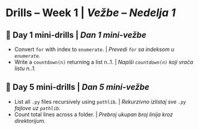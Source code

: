 # Drills – Week 1 | _Vežbe – Nedelja 1_

## 🔹 Day 1 mini-drills | _Dan 1 mini-vežbe_
- Convert `for` with index to `enumerate`. | _Prevedi `for` sa indeksom u `enumerate`._
- Write a `countdown(n)` returning a list n..1. | _Napiši `countdown(n)` koji vraća listu n..1._

## 🔹 Day 5 mini-drills | _Dan 5 mini-vežbe_
- List all `.py` files recursively using `pathlib`. | _Rekurzivno izlistaj sve `.py` fajlove uz `pathlib`._
- Count total lines across a folder. | _Prebroj ukupan broj linija kroz direktorijum._
